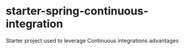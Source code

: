 # starter-spring-continuous-integration
Starter project used to leverage Continuous integrations advantages
